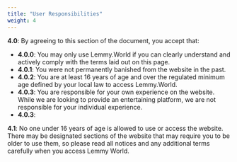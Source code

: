 ```yaml
---
title: "User Responsibilities"
weight: 4
---
```



**4.0**: By agreeing to this section of the document, you accept that:

- **4.0.0**: You may only use Lemmy.World if you can clearly understand and actively comply with the terms laid out on this page.
- **4.0.1**: You were not permanently banished from the website in the past.
- **4.0.2**: You are at least 16 years of age and over the regulated minimum age defined by your local law to access Lemmy.World.
- **4.0.3**: You are responsible for your own experience on the website. While we are looking to provide an entertaining platform, we are not responsible for your individual experience.
- **4.0.3**: 

**4.1**: No one under 16 years of age is allowed to use or access the website. There may be designated sections of the website that may require you to be older to use them, so please read all notices and any additional terms carefully when you access Lemmy World.
